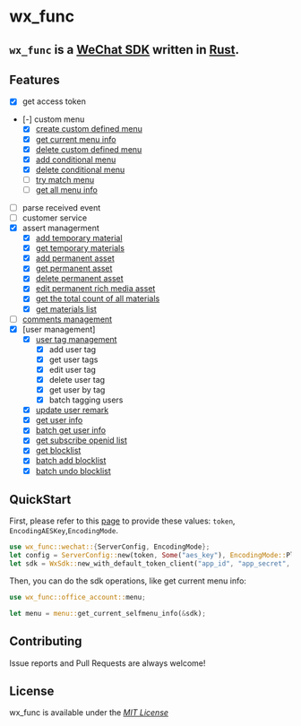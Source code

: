 # wx_func

## `wx_func` is a [WeChat SDK](https://mp.weixin.qq.com/) written in [Rust](https://www.rust-lang.org/).

## Features

- [x] get access token
- [-] custom menu
  - [x] [create custom defined menu](https://developers.weixin.qq.com/doc/offiaccount/Custom_Menus/Creating_Custom-Defined_Menu.html)
  - [x] [get current menu info](https://developers.weixin.qq.com/doc/offiaccount/Custom_Menus/Querying_Custom_Menus.html)
  - [x] [delete custom defined menu](https://developers.weixin.qq.com/doc/offiaccount/Custom_Menus/Deleting_Custom-Defined_Menu.html)
  - [x] [add conditional menu ](https://developers.weixin.qq.com/doc/offiaccount/Custom_Menus/Personalized_menu_interface.html#0)
  - [x] [delete conditional menu](https://developers.weixin.qq.com/doc/offiaccount/Custom_Menus/Personalized_menu_interface.html#1)
  - [ ] [try match menu](https://developers.weixin.qq.com/doc/offiaccount/Custom_Menus/Personalized_menu_interface.html#2)
  - [ ] [get all menu info](https://developers.weixin.qq.com/doc/offiaccount/Custom_Menus/Getting_Custom_Menu_Configurations.html)
- [ ] parse received event
- [ ] customer service
- [x] assert managerment
  - [x] [add temporary material](https://developers.weixin.qq.com/doc/offiaccount/Asset_Management/New_temporary_materials.html)
  - [x] [get temporary materials](https://developers.weixin.qq.com/doc/offiaccount/Asset_Management/Get_temporary_materials.html)
  - [x] [add permanent asset](https://developers.weixin.qq.com/doc/offiaccount/Asset_Management/Adding_Permanent_Assets.html)
  - [x] [get permanent asset](https://developers.weixin.qq.com/doc/offiaccount/Asset_Management/Getting_Permanent_Assets.html)
  - [x] [delete permanent asset](https://developers.weixin.qq.com/doc/offiaccount/Asset_Management/Deleting_Permanent_Assets.html)
  - [x] [edit permanent rich media asset](https://developers.weixin.qq.com/doc/offiaccount/Asset_Management/Editing_Permanent_Rich_Media_Assets.html)
  - [x] [get the total count of all materials](https://developers.weixin.qq.com/doc/offiaccount/Asset_Management/Get_the_total_of_all_materials.html)
  - [x] [get materials list](https://developers.weixin.qq.com/doc/offiaccount/Asset_Management/Get_materials_list.html)
- [ ] [comments management](https://developers.weixin.qq.com/doc/offiaccount/Comments_management/Image_Comments_Management_Interface.html)
- [x] [user management]
  - [x] [user tag management](https://developers.weixin.qq.com/doc/offiaccount/User_Management/User_Tag_Management.html)
    - [x] add user tag
    - [x] get user tags
    - [x] edit user tag
    - [x] delete user tag
    - [x] get user by tag
    - [x] batch tagging users
  - [x] [update user remark](https://developers.weixin.qq.com/doc/offiaccount/User_Management/Configuring_user_notes.html)
  - [x] [get user info](https://developers.weixin.qq.com/doc/offiaccount/User_Management/Get_users_basic_information_UnionID.html#UinonId)
  - [x] [batch get user info](https://developers.weixin.qq.com/doc/offiaccount/User_Management/Get_users_basic_information_UnionID.html#UinonId)
  - [x] [get subscribe openid list](https://developers.weixin.qq.com/doc/offiaccount/User_Management/Getting_a_User_List.html)
  - [x] [get blocklist](https://developers.weixin.qq.com/doc/offiaccount/User_Management/Manage_blacklist.html)
  - [x] [batch add blocklist](https://developers.weixin.qq.com/doc/offiaccount/User_Management/Manage_blacklist.html)
  - [x] [batch undo blocklist](https://developers.weixin.qq.com/doc/offiaccount/User_Management/Manage_blacklist.html)

## QuickStart

First, please refer to this [page](https://developers.weixin.qq.com/doc/offiaccount/Basic_Information/Access_Overview.html) to provide these values: `token`, `EncodingAESKey`,`EncodingMode`.
```rust
use wx_func::wechat::{ServerConfig, EncodingMode};
let config = ServerConfig::new(token, Some("aes_key"), EncodingMode::Plain);
let sdk = WxSdk::new_with_default_token_client("app_id", "app_secret", config);
```
Then, you can do the sdk operations, like get current menu info:
```rust
use wx_func::office_account::menu;

let menu = menu::get_current_selfmenu_info(&sdk);
```

## Contributing

Issue reports and Pull Requests are always welcome!

## License

wx_func is available under the [_MIT License_](https://github.com/ilovelll/wx_func/blob/main/LICENSE)